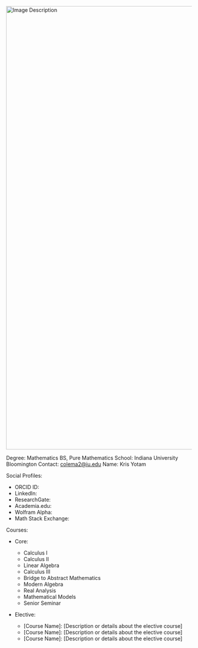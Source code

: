 <a href="https://github.com/user-attachments/assets/a8b61771-f3bd-42f5-b42b-69a3e2aa2e08">
  <img src="https://github.com/user-attachments/assets/a8b61771-f3bd-42f5-b42b-69a3e2aa2e08" style="width: 1200px;" alt="Image Description">
</a>

<br>

Degree: Mathematics BS, Pure Mathematics
School: Indiana University Bloomington
Contact: colema2@iu.edu
Name: Kris Yotam

Social Profiles:
- ORCID ID: 
- LinkedIn: 
- ResearchGate: 
- Academia.edu: 
- Wolfram Alpha: 
- Math Stack Exchange: 

Courses:
- Core:
  - Calculus I
  - Calculus II
  - Linear Algebra
  - Calculus III
  - Bridge to Abstract Mathematics
  - Modern Algebra
  - Real Analysis
  - Mathematical Models
  - Senior Seminar

- Elective:
  - [Course Name]: [Description or details about the elective course]
  - [Course Name]: [Description or details about the elective course]
  - [Course Name]: [Description or details about the elective course]

